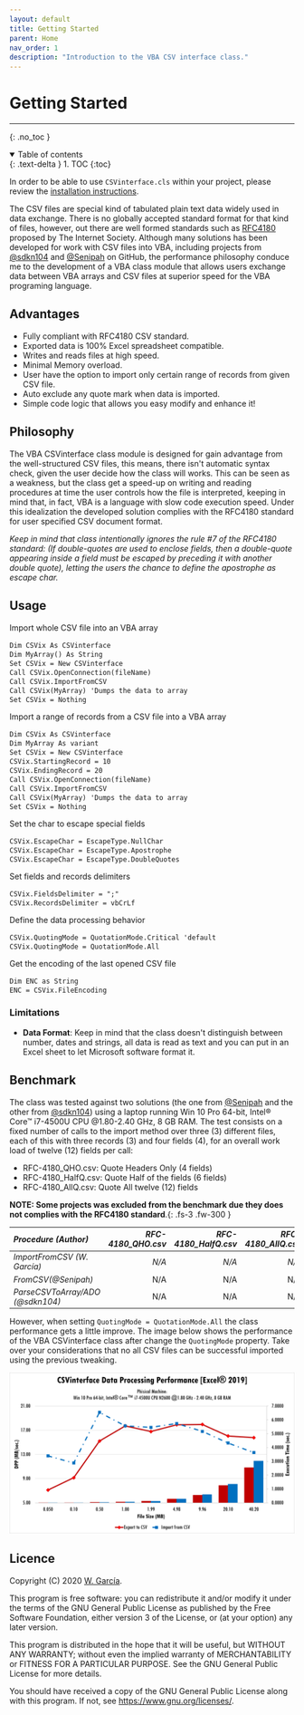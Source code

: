 ```yaml
---
layout: default
title: Getting Started
parent: Home
nav_order: 1
description: "Introduction to the VBA CSV interface class."
---
```


# Getting Started
---

{: .no_toc }

<details open markdown="block">
  <summary>
    Table of contents
  </summary>
  {: .text-delta }
1. TOC
{:toc}
</details>

In order to be able to use `CSVinterface.cls` within your project, please review the [installation instructions](https://ws-garcia.github.io/VBA-CSV-interface/home/installation.html).

The CSV files are special kind of tabulated plain text data widely used in data exchange. There is no globally accepted standard format for that kind of files, however, out there are well formed standards such as [RFC4180](https://www.ietf.org/rfc/rfc4180.txt) proposed by The Internet Society.
Although many solutions has been developed for work with CSV files into VBA, including projects from [@sdkn104](https://github.com/sdkn104/VBA-CSV) and [@Senipah](https://github.com/Senipah/VBA-Better-Array) on GitHub, the performance philosophy conduce me to the development of a VBA class module that allows users exchange data between VBA arrays and CSV files at superior speed for the VBA programing language.

## Advantages
* Fully compliant with RFC4180 CSV standard.
* Exported data is 100% Excel spreadsheet compatible.
* Writes and reads files at high speed.
* Minimal Memory overload.
* User have the option to import only certain range of records from given CSV file.
* Auto exclude any quote mark when data is imported.
* Simple code logic that allows you easy modify and enhance it!

## Philosophy
The VBA CSVinterface class module is designed for gain advantage from the well-structured CSV files, this means, there isn't automatic syntax check, given the user decide how the class will works. This can be seen as a weakness, but the class get a speed-up on writing and reading procedures at time the user controls how the file is interpreted, keeping in mind that, in fact, VBA is a language with slow code execution speed. Under this idealization the developed solution complies with the RFC4180 standard for user specified CSV document format.

_Keep in mind that class intentionally ignores the rule #7 of the RFC4180 standard: (If double-quotes are used to enclose fields, then a double-quote appearing inside a field must be escaped by preceding it with another double quote), letting the users the chance to define the apostrophe as escape char._

## Usage
Import whole CSV file into an VBA array
```vbscript
Dim CSVix As CSVinterface
Dim MyArray() As String
Set CSVix = New CSVinterface
Call CSVix.OpenConnection(fileName)
Call CSVix.ImportFromCSV
Call CSVix(MyArray) 'Dumps the data to array
Set CSVix = Nothing
```
Import a range of records from a CSV file into a VBA array
```vbscript
Dim CSVix As CSVinterface
Dim MyArray As variant
Set CSVix = New CSVinterface
CSVix.StartingRecord = 10
CSVix.EndingRecord = 20
Call CSVix.OpenConnection(fileName)
Call CSVix.ImportFromCSV
Call CSVix(MyArray) 'Dumps the data to array
Set CSVix = Nothing
```
Set the char to escape special fields
```vbscript
CSVix.EscapeChar = EscapeType.NullChar
CSVix.EscapeChar = EscapeType.Apostrophe
CSVix.EscapeChar = EscapeType.DoubleQuotes
```
Set fields and records delimiters
```vbscript
CSVix.FieldsDelimiter = ";"
CSVix.RecordsDelimiter = vbCrLf
```
Define the data processing behavior
```vbscript
CSVix.QuotingMode = QuotationMode.Critical 'default
CSVix.QuotingMode = QuotationMode.All
```
Get the encoding of the last opened CSV file
```vbscript
Dim ENC as String
ENC = CSVix.FileEncoding
```
### Limitations
* __Data Format__: Keep in mind that the class doesn't distinguish between number, dates and strings, all data is read as text and you can put in an Excel sheet to let Microsoft software format it.

## Benchmark
The class was tested against two solutions (the one from [@Senipah](https://github.com/Senipah/VBA-Better-Array) and the other from [@sdkn104](https://github.com/sdkn104/VBA-CSV)) using a laptop running Win 10 Pro 64-bit, Intel® Core™ i7-4500U CPU @1.80-2.40 GHz, 8 GB RAM. 
The test consists on a fixed number of calls to the import method over three (3) different files, each of this with three records (3) and four fields (4), for an overall work load of twelve (12) fields per call:
* RFC-4180_QHO.csv: Quote Headers Only (4 fields)
* RFC-4180_HalfQ.csv: Quote Half of the fields (6 fields)
* RFC-4180_AllQ.csv: Quote All twelve (12) fields 

__NOTE: Some projects was excluded from the benchmark due they does not complies with the RFC4180 standard__.{: .fs-3 .fw-300 }

|*Procedure (Author)*|*RFC-4180_QHO.csv*|*RFC-4180_HalfQ.csv*|*RFC-4180_AllQ.csv*|
|:--------------------------|-----------------:|----------------:|----------------:|
|*ImportFromCSV (W. García)*|_N/A_|_N/A_|_N/A_|
|*FromCSV(@Senipah)*|N/A|N/A|N/A|
|*ParseCSVToArray/ADO (@sdkn104)*|N/A|N/A|N/A|

However, when setting `QuotingMode = QuotationMode.All` the class performance gets a little improve. The image below shows the performance of the VBA CSVinterface class after change the `QuotingMode` property. Take over your considerations that no all CSV files can be successful imported using the previous tweaking.

![](/assets/img/Benchmark.png)

## Licence
Copyright (C) 2020  [W. García](https://github.com/ws-garcia/VBA-CSV-interface/).

This program is free software: you can redistribute it and/or modify it under the terms of the GNU General Public License as published by the Free Software Foundation, either version 3 of the License, or (at your option) any later version.

This program is distributed in the hope that it will be useful, but WITHOUT ANY WARRANTY; without even the implied warranty of MERCHANTABILITY or FITNESS FOR A PARTICULAR PURPOSE.  See the GNU General Public License for more details.

You should have received a copy of the GNU General Public License along with this program.  If not, see <https://www.gnu.org/licenses/>.
